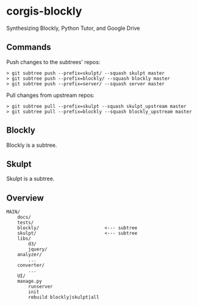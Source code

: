 corgis-blockly
==============

Synthesizing Blockly, Python Tutor, and Google Drive

Commands
--------

Push changes to the subtrees' repos: 

    > git subtree push --prefix=skulpt/ --squash skulpt master
    > git subtree push --prefix=blockly/ --squash blockly master
    > git subtree push --prefix=server/ --squash server master
    
Pull changes from upstream repos:

    > git subtree pull --prefix=skulpt --squash skulpt_upstream master
    > git subtree pull --prefix=blockly --squash blockly_upstream master


Blockly
-------

Blockly is a subtree.




Skulpt
------

Skulpt is a subtree.

Overview
--------

    MAIN/
        docs/
        tests/
        blockly/                        <--- subtree
        skulpt/                         <--- subtree
        libs/
            d3/
            jquery/
        analyzer/
            ...
        converter/
            ...
        UI/
        manage.py
            runserver
            init
            rebuild blockly|skulpt|all
        
